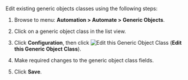 Edit existing generic objects classes using the following steps:

1.  Browse to menu: **Automation > Automate > Generic Objects**.

2.  Click on a generic object class in the list view.

3.  Click **Configuration**, then click
    ![Edit this Generic Object Class](../images/1851.png) (**Edit this Generic Object Class**).

4.  Make required changes to the generic object class fields.

5.  Click **Save**.
